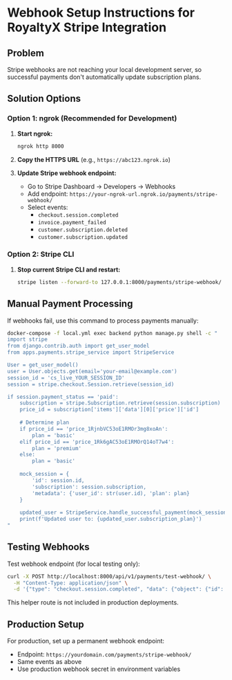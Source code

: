 # Webhook Setup Instructions for RoyaltyX Stripe Integration

## Problem
Stripe webhooks are not reaching your local development server, so successful payments don't automatically update subscription plans.

## Solution Options

### Option 1: ngrok (Recommended for Development)

1. **Start ngrok:**
   ```bash
   ngrok http 8000
   ```

2. **Copy the HTTPS URL** (e.g., `https://abc123.ngrok.io`)

3. **Update Stripe webhook endpoint:**
   - Go to Stripe Dashboard → Developers → Webhooks
   - Add endpoint: `https://your-ngrok-url.ngrok.io/payments/stripe-webhook/`
   - Select events:
     - `checkout.session.completed`
     - `invoice.payment_failed`
     - `customer.subscription.deleted`
     - `customer.subscription.updated`

### Option 2: Stripe CLI

1. **Stop current Stripe CLI and restart:**
   ```bash
   stripe listen --forward-to 127.0.0.1:8000/payments/stripe-webhook/
   ```

## Manual Payment Processing

If webhooks fail, use this command to process payments manually:

```bash
docker-compose -f local.yml exec backend python manage.py shell -c "
import stripe
from django.contrib.auth import get_user_model
from apps.payments.stripe_service import StripeService

User = get_user_model()
user = User.objects.get(email='your-email@example.com')
session_id = 'cs_live_YOUR_SESSION_ID'
session = stripe.checkout.Session.retrieve(session_id)

if session.payment_status == 'paid':
    subscription = stripe.Subscription.retrieve(session.subscription)
    price_id = subscription['items']['data'][0]['price']['id']
    
    # Determine plan
    if price_id == 'price_1RjnbVC53oE1RMOr3mg8xoAn':
        plan = 'basic'
    elif price_id == 'price_1Rk6gAC53oE1RMOrQ14oT7w4':
        plan = 'premium'
    else:
        plan = 'basic'
    
    mock_session = {
        'id': session.id,
        'subscription': session.subscription,
        'metadata': {'user_id': str(user.id), 'plan': plan}
    }
    
    updated_user = StripeService.handle_successful_payment(mock_session)
    print(f'Updated user to: {updated_user.subscription_plan}')
"
```

## Testing Webhooks

Test webhook endpoint (for local testing only):
```bash
curl -X POST http://localhost:8000/api/v1/payments/test-webhook/ \
  -H "Content-Type: application/json" \
  -d '{"type": "checkout.session.completed", "data": {"object": {"id": "test"}}}'
```
This helper route is not included in production deployments.

## Production Setup

For production, set up a permanent webhook endpoint:
- Endpoint: `https://yourdomain.com/payments/stripe-webhook/`
- Same events as above
- Use production webhook secret in environment variables
